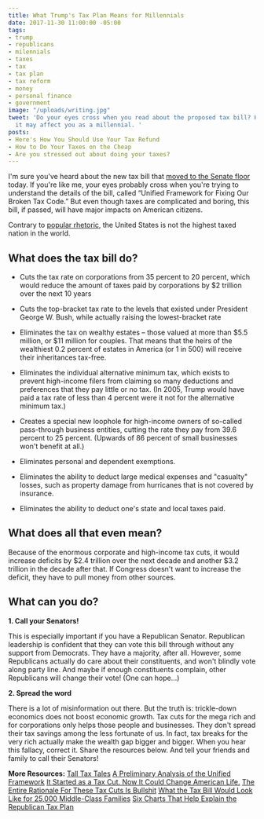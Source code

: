 ```yaml
---
title: What Trump's Tax Plan Means for Millennials
date: 2017-11-30 11:00:00 -05:00
tags:
- trump
- republicans
- milennials
- taxes
- tax
- tax plan
- tax reform
- money
- personal finance
- government
image: "/uploads/writing.jpg"
tweet: 'Do your eyes cross when you read about the proposed tax bill? Here''s how
  it may affect you as a millennial. '
posts:
- Here's How You Should Use Your Tax Refund
- How to Do Your Taxes on the Cheap
- Are you stressed out about doing your taxes?
---
```


I'm sure you've heard about the new tax bill that [moved to the Senate floor](https://www.nytimes.com/2017/11/30/us/politics/tax-overhaul-senate-debate.html) today. If you're like me, your eyes probably cross when you're trying to understand the details of the bill, called “Unified Framework for Fixing Our Broken Tax Code.” But even though taxes are complicated and boring, this bill, if passed, will have major impacts on American citizens.

Contrary to [popular rhetoric](http://money.cnn.com/2017/10/12/news/economy/trump-us-highest-taxes/index.html), the United States is not the highest taxed nation in the world.

## What does the tax bill do?

* Cuts the tax rate on corporations from 35 percent to 20 percent, which would reduce the amount of taxes paid by corporations by $2 trillion over the next 10 years

* Cuts the top-bracket tax rate to the levels that existed under President George W. Bush, while actually raising the lowest-bracket rate

* Eliminates the tax on wealthy estates – those valued at more than $5.5 million, or $11 million for couples. That means that the heirs of the wealthiest 0.2 percent of estates in America (or 1 in 500) will receive their inheritances tax-free.

* Eliminates the individual alternative minimum tax, which exists to prevent high-income filers from claiming so many deductions and preferences that they pay little or no tax. (In 2005, Trump would have paid a tax rate of less than 4 percent were it not for the alternative minimum tax.)

* Creates a special new loophole for high-income owners of so-called pass-through business entities, cutting the rate they pay from 39.6 percent to 25 percent. (Upwards of 86 percent of small businesses won't benefit at all.)

* Eliminates personal and dependent exemptions.

* Eliminates the ability to deduct large medical expenses and "casualty" losses, such as property damage from hurricanes that is not covered by insurance.

* Eliminates the ability to deduct one's state and local taxes paid.

## What does all that even mean?

Because of the enormous corporate and high-income tax cuts, it would increase deficits by $2.4 trillion over the next decade and another $3.2 trillion in the decade after that. If Congress doesn't want to increase the deficit, they have to pull money from other sources.

## What can you do?

**1. Call your Senators!**

This is especially important if you have a Republican Senator. Republican leadership is confident that they can vote this bill through without any support from Democrats. They have a majority, after all. However, some Republicans actually do care about their constituents, and won't blindly vote along party line. And maybe if enough constituents complain, other Republicans will change their vote! (One can hope...)

**2. Spread the word**

There is a lot of misinformation out there. But the truth is: trickle-down economics does not boost economic growth. Tax cuts for the mega rich and for corporations only helps those people and businesses. They don't spread their tax savings among the less fortunate of us. In fact, tax breaks for the very rich actually make the wealth gap bigger and bigger. When you hear this fallacy, correct it. Share the resources below. And tell your friends and family to call their Senators!

**More Resources:**
[Tall Tax Tales](https://www.usnews.com/opinion/economic-intelligence/articles/2017-10-02/donald-trump-and-the-gop-are-trumpeting-tax-reform-that-benefits-the-rich)
[A Preliminary Analysis of the Unified Framework](http://www.taxpolicycenter.org/publications/preliminary-analysis-unified-framework)
[It Started as a Tax Cut. Now It Could Change American Life.](https://mobile.nytimes.com/2017/11/29/business/republican-tax-cut.html?_r=0&referer=http%3A%2F%2Fm.facebook.com)
[The Entire Rationale For These Tax Cuts Is Bullshit](https://splinternews.com/the-entire-rationale-for-these-tax-cuts-is-bullshit-1819135455)
[What the Tax Bill Would Look Like for 25,000 Middle-Class Families](https://www.nytimes.com/interactive/2017/11/28/upshot/what-the-tax-bill-would-look-like-for-25000-middle-class-families.html?hp&action=click&pgtype=Homepage&clickSource=g-artboard\+g-artboard-v3&module=b-lede-package-region&region=top-news&WT.nav=top-news)
[Six Charts That Help Explain the Republican Tax Plan](https://www.nytimes.com/interactive/2017/09/27/us/politics/six-charts-to-explain-the-republican-tax-plan.html?_r=0)